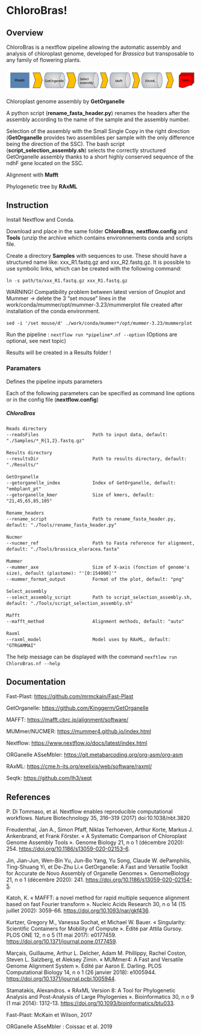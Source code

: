 # ChloroBras!

## Overview

ChloroBras is a nextflow pipeline allowing the automatic assembly and analysis of chloroplast genome, developed for *Brassica* but transposable to any family of flowering plants.

![screenshot](ChloroBrasPipeline.png)

Chloroplast genome assembly by **GetOrganelle**

A python script (**rename_fasta_header.py**) renames the headers after the assembly according to the name of the sample and the assembly number.

Selection of the assembly with the Small Single Copy in the right direction (**GetOrganelle** provides two assemblies per sample with the only difference being the direction of the SSC).
The bash script (**script_selection_assembly.sh**) selects the correctly structured GetOrganelle assembly thanks to a short highly conserved sequence of the ndhF gene located on the SSC.

Alignment with **Mafft**

Phylogenetic tree by **RAxML**

## Instruction

Install Nextflow and Conda.

Download and place in the same folder **ChloroBras**, **nextflow.config** and **Tools** (unzip the archive which contains environnements conda and scripts file.

Create a directory **Samples** with sequences to use. These should have a structured name like: xxx_R1.fastq.gz and xxx_R2.fastq.gz. It is possible to use symbolic links, which can be created with the following command:

`ln -s path/to/xxx_R1.fastq.gz xxx_R1.fastq.gz`


WARNING! 
Compatibility problem between latest version of Gnuplot and Mummer -> delete the 3 “set mouse” lines in the work/conda/mummer/opt/mummer-3.23/mummerplot file created after installation of the conda environment. 

`sed -i '/set mouse/d' ./work/conda/mummer*/opt/mummer-3.23/mummerplot`



Run the pipeline : `nextflow run *pipeline*.nf --option` (Options are optional, see next topic) 

Results will be created in a Results folder !

### Paramaters

Defines the pipeline inputs parameters

Each of the following parameters can be specified as command line options or in the config file (**nextflow.config**)


##### ChloroBras

    Reads directory
    --readsFiles                    Path to input data, default: "./Samples/*_R{1,2}.fastq.gz"

    Results directory
    --resultsDir                    Path to results directory, default: "./Results/"

    GetOrganelle
    --getorganelle_index            Index of GetOrganelle, default: "embplant_pt"
    --getorganelle_kmer             Size of kmers, default: "21,45,65,85,105"

    Rename_headers
    --rename_script                 Path to rename_fasta_header.py, default: "./Tools/rename_fasta_header.py"

    Nucmer
    --nucmer_ref                    Path to Fasta reference for alignment, default: "./Tools/brassica_oleracea.fasta"

    Mummer
    --mummer_axe                    Size of X-axis (fonction of genome's size), default (plastome): "'[0:154000]'"
    --mummer_format_output          Format of the plot, default: "png"

    Select_assembly
    --select_assembly_script        Path to script_selection_assembly.sh, default: "./Tools/script_selection_assembly.sh"

    Mafft
    --mafft_method                  Alignment methods, default: "auto"

    Raxml
    --raxml_model                   Model uses by RAxML, default: "GTRGAMMAI"

The help message can be displayed with the command `nexftlow run ChloroBras.nf --help`
    
## Documentation

Fast-Plast: https://github.com/mrmckain/Fast-Plast

GetOrganelle: https://github.com/Kinggerm/GetOrganelle

MAFFT: https://mafft.cbrc.jp/alignment/software/

MUMmer/NUCMER: https://mummer4.github.io/index.html

Nextflow: https://www.nextflow.io/docs/latest/index.html

ORGanelle ASseMbler: https://git.metabarcoding.org/org-asm/org-asm

RAxML: https://cme.h-its.org/exelixis/web/software/raxml/

Seqtk: https://github.com/lh3/seqt

## References
    
P. Di Tommaso, et al. Nextflow enables reproducible computational workflows. Nature Biotechnology 35, 316–319 (2017) doi:10.1038/nbt.3820

Freudenthal, Jan A., Simon Pfaff, Niklas Terhoeven, Arthur Korte, Markus J. Ankenbrand, et Frank Förster. « A Systematic Comparison of Chloroplast Genome Assembly Tools ». Genome Biology 21, n o 1 (décembre 2020): 254. https://doi.org/10.1186/s13059-020-02153-6.

Jin, Jian-Jun, Wen-Bin Yu, Jun-Bo Yang, Yu Song, Claude W. dePamphilis, Ting-Shuang Yi, et De-Zhu Li.« GetOrganelle: A Fast and Versatile Toolkit for Accurate de Novo Assembly of Organelle Genomes ». GenomeBiology 21, n o 1 (décembre 2020): 241. https://doi.org/10.1186/s13059-020-02154-5.

Katoh, K. « MAFFT: a novel method for rapid multiple sequence alignment based on fast Fourier transform ». Nucleic Acids Research 30, n o 14 (15 juillet 2002): 3059-66. https://doi.org/10.1093/nar/gkf436.

Kurtzer, Gregory M., Vanessa Sochat, et Michael W. Bauer. « Singularity: Scientific Containers for Mobility of Compute ». Édité par Attila Gursoy. PLOS ONE 12, n o 5 (11 mai 2017): e0177459. https://doi.org/10.1371/journal.pone.0177459.

Marçais, Guillaume, Arthur L. Delcher, Adam M. Phillippy, Rachel Coston, Steven L. Salzberg, et Aleksey Zimin. « MUMmer4: A Fast and Versatile Genome Alignment System ». Édité par Aaron E. Darling. PLOS Computational Biology 14, n o 1 (26 janvier 2018): e1005944. https://doi.org/10.1371/journal.pcbi.1005944.

Stamatakis, Alexandros. « RAxML Version 8: A Tool for Phylogenetic Analysis and Post-Analysis of Large Phylogenies ». Bioinformatics 30, n o 9 (1 mai 2014): 1312-13. https://doi.org/10.1093/bioinformatics/btu033.

Fast-Plast: McKain et Wilson, 2017

ORGanelle ASseMbler : Coissac et al. 2019
